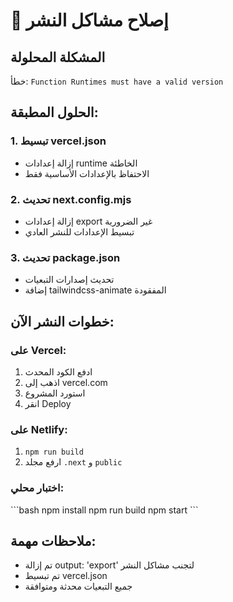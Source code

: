 # 🔧 إصلاح مشاكل النشر

## المشكلة المحلولة
خطأ: `Function Runtimes must have a valid version`

## الحلول المطبقة:

### 1. تبسيط vercel.json
- إزالة إعدادات runtime الخاطئة
- الاحتفاظ بالإعدادات الأساسية فقط

### 2. تحديث next.config.mjs
- إزالة إعدادات export غير الضرورية
- تبسيط الإعدادات للنشر العادي

### 3. تحديث package.json
- تحديث إصدارات التبعيات
- إضافة tailwindcss-animate المفقودة

## خطوات النشر الآن:

### على Vercel:
1. ادفع الكود المحدث
2. اذهب إلى vercel.com
3. استورد المشروع
4. انقر Deploy

### على Netlify:
1. `npm run build`
2. ارفع مجلد `.next` و `public`

### اختبار محلي:
\`\`\`bash
npm install
npm run build
npm start
\`\`\`

## ملاحظات مهمة:
- تم إزالة output: 'export' لتجنب مشاكل النشر
- تم تبسيط vercel.json
- جميع التبعيات محدثة ومتوافقة
